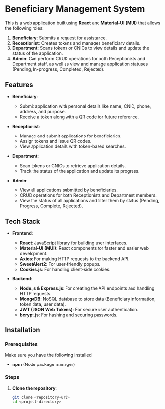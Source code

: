 # Beneficiary Management System

This is a web application built using **React** and **Material-UI (MUI)** that allows the following roles:

1. **Beneficiary**: Submits a request for assistance.
2. **Receptionist**: Creates tokens and manages beneficiary details.
3. **Department**: Scans tokens or CNICs to view details and update the status of the application.
4. **Admin**: Can perform CRUD operations for both Receptionists and Department staff, as well as view and manage application statuses (Pending, In-progress, Completed, Rejected).

## Features

- **Beneficiary**:
  - Submit application with personal details like name, CNIC, phone, address, and purpose.
  - Receive a token along with a QR code for future reference.
  
- **Receptionist**:
  - Manage and submit applications for beneficiaries.
  - Assign tokens and issue QR codes.
  - View application details with token-based searches.

- **Department**:
  - Scan tokens or CNICs to retrieve application details.
  - Track the status of the application and update its progress.

- **Admin**:
  - View all applications submitted by beneficiaries.
  - CRUD operations for both Receptionists and Department members.
  - View the status of all applications and filter them by status (Pending, Progress, Complete, Rejected).

## Tech Stack

- **Frontend**:
  - **React**: JavaScript library for building user interfaces.
  - **Material-UI (MUI)**: React components for faster and easier web development.
  - **Axios**: For making HTTP requests to the backend API.
  - **SweetAlert2**: For user-friendly popups.
  - **Cookies.js**: For handling client-side cookies.
  
- **Backend**:
  - **Node.js & Express.js**: For creating the API endpoints and handling HTTP requests.
  - **MongoDB**: NoSQL database to store data (Beneficiary information, token data, user data).
  - **JWT (JSON Web Tokens)**: For secure user authentication.
  - **bcrypt.js**: For hashing and securing passwords.

## Installation

### Prerequisites

Make sure you have the following installed
- **npm** (Node package manager)

### Steps

1. **Clone the repository**:
   ```bash
   git clone <repository-url>
   cd <project-directory>

